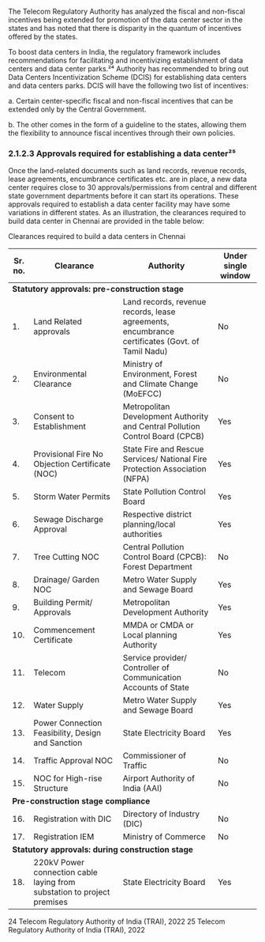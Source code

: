 The Telecom Regulatory Authority has analyzed the fiscal and non-fiscal incentives being extended for promotion of the data center sector in the states and has noted that there is disparity in the quantum of incentives offered by the states.

To boost data centers in India, the regulatory framework includes recommendations for facilitating and incentivizing establishment of data centers and data center parks.²⁴ Authority has recommended to bring out Data Centers Incentivization Scheme (DCIS) for establishing data centers and data centers parks. DCIS will have the following two list of incentives:

a. Certain center-specific fiscal and non-fiscal incentives that can be extended only by the Central Government.

b. The other comes in the form of a guideline to the states, allowing them the flexibility to announce fiscal incentives through their own policies.

### 2.1.2.3 Approvals required for establishing a data center²⁵

Once the land-related documents such as land records, revenue records, lease agreements, encumbrance certificates etc. are in place, a new data center requires close to 30 approvals/permissions from central and different state government departments before it can start its operations. These approvals required to establish a data center facility may have some variations in different states. As an illustration, the clearances required to build data center in Chennai are provided in the table below:

Clearances required to build a data centers in Chennai

<table><thead><tr><th>Sr. no.</th><th>Clearance</th><th>Authority</th><th>Under single window</th></tr></thead><tbody><tr><td colspan="4"><strong>Statutory approvals: pre-construction stage</strong></td></tr><tr><td>1.</td><td>Land Related approvals</td><td>Land records, revenue records, lease agreements, encumbrance certificates (Govt. of Tamil Nadu)</td><td>No</td></tr><tr><td>2.</td><td>Environmental Clearance</td><td>Ministry of Environment, Forest and Climate Change (MoEFCC)</td><td>No</td></tr><tr><td>3.</td><td>Consent to Establishment</td><td>Metropolitan Development Authority and Central Pollution Control Board (CPCB)</td><td>Yes</td></tr><tr><td>4.</td><td>Provisional Fire No Objection Certificate (NOC)</td><td>State Fire and Rescue Services/ National Fire Protection Association (NFPA)</td><td>Yes</td></tr><tr><td>5.</td><td>Storm Water Permits</td><td>State Pollution Control Board</td><td>Yes</td></tr><tr><td>6.</td><td>Sewage Discharge Approval</td><td>Respective district planning/local authorities</td><td>Yes</td></tr><tr><td>7.</td><td>Tree Cutting NOC</td><td>Central Pollution Control Board (CPCB): Forest Department</td><td>No</td></tr><tr><td>8.</td><td>Drainage/ Garden NOC</td><td>Metro Water Supply and Sewage Board</td><td>Yes</td></tr><tr><td>9.</td><td>Building Permit/ Approvals</td><td>Metropolitan Development Authority</td><td>Yes</td></tr><tr><td>10.</td><td>Commencement Certificate</td><td>MMDA or CMDA or Local planning Authority</td><td>Yes</td></tr><tr><td>11.</td><td>Telecom</td><td>Service provider/ Controller of Communication Accounts of State</td><td>No</td></tr><tr><td>12.</td><td>Water Supply</td><td>Metro Water Supply and Sewage Board</td><td>Yes</td></tr><tr><td>13.</td><td>Power Connection Feasibility, Design and Sanction</td><td>State Electricity Board</td><td>Yes</td></tr><tr><td>14.</td><td>Traffic Approval NOC</td><td>Commissioner of Traffic</td><td>No</td></tr><tr><td>15.</td><td>NOC for High-rise Structure</td><td>Airport Authority of India (AAI)</td><td>No</td></tr><tr><td colspan="4"><strong>Pre-construction stage compliance</strong></td></tr><tr><td>16.</td><td>Registration with DIC</td><td>Directory of Industry (DIC)</td><td>No</td></tr><tr><td>17.</td><td>Registration IEM</td><td>Ministry of Commerce</td><td>No</td></tr><tr><td colspan="4"><strong>Statutory approvals: during construction stage</strong></td></tr><tr><td>18.</td><td>220kV Power connection cable laying from substation to project premises</td><td>State Electricity Board</td><td>Yes</td></tr></tbody></table>

24 Telecom Regulatory Authority of India (TRAI), 2022
25 Telecom Regulatory Authority of India (TRAI), 2022
